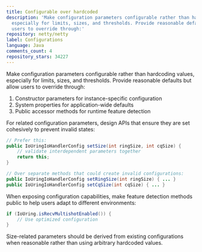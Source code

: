 ```yaml
---
title: Configurable over hardcoded
description: 'Make configuration parameters configurable rather than hardcoding values,
  especially for limits, sizes, and thresholds. Provide reasonable defaults but allow
  users to override through:'
repository: netty/netty
label: Configurations
language: Java
comments_count: 4
repository_stars: 34227
---
```


Make configuration parameters configurable rather than hardcoding values, especially for limits, sizes, and thresholds. Provide reasonable defaults but allow users to override through:

1. Constructor parameters for instance-specific configuration
2. System properties for application-wide defaults
3. Public accessor methods for runtime feature detection

For related configuration parameters, design APIs that ensure they are set cohesively to prevent invalid states:

```java
// Prefer this:
public IoUringIoHandlerConfig setSize(int ringSize, int cqSize) {
    // validate interdependent parameters together
    return this;
}

// Over separate methods that could create invalid configurations:
public IoUringIoHandlerConfig setRingSize(int ringSize) { ... }
public IoUringIoHandlerConfig setCqSize(int cqSize) { ... }
```

When exposing configuration capabilities, make feature detection methods public to help users adapt to different environments:

```java
if (IoUring.isRecvMultishotEnabled()) {
    // Use optimized configuration
}
```

Size-related parameters should be derived from existing configurations when reasonable rather than using arbitrary hardcoded values.